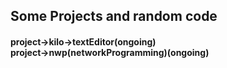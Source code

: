 <html>
<h2> Some Projects and random code</h2>
<h4>
project->kilo->textEditor(ongoing)<br>
project->nwp(networkProgramming)(ongoing)
</h4>
</html>
